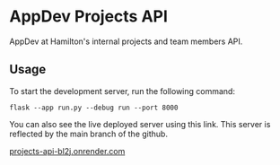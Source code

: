 # AppDev Projects API

AppDev at Hamilton's internal projects and team members API.

## Usage

To start the development server, run the following command:

```
flask --app run.py --debug run --port 8000
```

You can also see the live deployed server using this link. This server is reflected by the main branch of the github.

[projects-api-bl2j.onrender.com](projects-api-bl2j.onrender.com)

<!-- ## Table of Contents

- [Installation](#installation)
- [Usage](#usage)
- [Contributing](#contributing)
- [License](#license)

## Installation

Describe how to install and set up the project, including any dependencies that need to be installed.


## Contributing

Explain how others can contribute to the project, including guidelines for submitting pull requests or bug reports.

## License

Include information about the project's license and any relevant copyright information. -->
